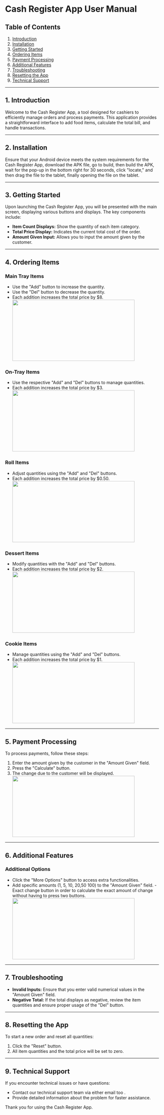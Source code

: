 # Cash Register App User Manual

## Table of Contents
1. [Introduction](#1-introduction)
2. [Installation](#2-installation)
3. [Getting Started](#3-getting-started)
4. [Ordering Items](#4-ordering-items)
5. [Payment Processing](#5-payment-processing)
6. [Additional Features](#6-additional-features)
7. [Troubleshooting](#7-troubleshooting)
8. [Resetting the App](#8-resetting-the-app)
9. [Technical Support](#9-technical-support)

---

## 1. Introduction

Welcome to the Cash Register App, a tool designed for cashiers to efficiently manage orders and process payments. This application provides a straightforward interface to add food items, calculate the total bill, and handle transactions.

---

## 2. Installation

Ensure that your Android device meets the system requirements for the Cash Register App, download the APK file, go to build, then build the APK, wait for the pop-up in the bottom right for 30 seconds, click "locate," and then drag the file to the tablet, finally opening the file on the tablet.

---

## 3. Getting Started

Upon launching the Cash Register App, you will be presented with the main screen, displaying various buttons and displays. The key components include:

- **Item Count Displays:** Show the quantity of each item category.
- **Total Price Display:** Indicates the current total cost of the order.
- **Amount Given Input:** Allows you to input the amount given by the customer.

---

## 4. Ordering Items

### Main Tray Items
- Use the "Add" button to increase the quantity.
- Use the "Del" button to decrease the quantity.
- Each addition increases the total price by $8.
<img src="https://github.com/ZMANG1980/UserManual-/blob/main/Images/Meal Item.png" height="200px" width="400px"></kbd><br>

### On-Tray Items
- Use the respective "Add" and "Del" buttons to manage quantities.
- Each addition increases the total price by $3.
<img src="https://github.com/ZMANG1980/UserManual-/blob/main/Images/Entree Item.png" height="200px" width="400px"></kbd><br>

### Roll Items
- Adjust quantities using the "Add" and "Del" buttons.
- Each addition increases the total price by $0.50.
<img src="https://github.com/ZMANG1980/UserManual-/blob/main/Images/Roll Item.png" height="200px" width="400px"></kbd><br>

### Dessert Items
- Modify quantities with the "Add" and "Del" buttons.
- Each addition increases the total price by $2.
<img src="https://github.com/ZMANG1980/UserManual-/blob/main/Images/Dessert Item.png" height="200px" width="400px"></kbd><br>

### Cookie Items
- Manage quantities using the "Add" and "Del" buttons.
- Each addition increases the total price by $1.
<img src="https://github.com/ZMANG1980/UserManual-/blob/main/Images/Cookie Item.png" height="200px" width="400px"></kbd><br>

---

## 5. Payment Processing

To process payments, follow these steps:

1. Enter the amount given by the customer in the "Amount Given" field.
2. Press the "Calculate" button.
3. The change due to the customer will be displayed.
<img src="https://github.com/ZMANG1980/UserManual-/blob/main/Images/Payments.png" height="200px" width="400px"></kbd><br>

---

## 6. Additional Features

### Additional Options
- Click the "More Options" button to access extra functionalities.
- Add specific amounts (1, 5, 10, 20,50 100) to the "Amount Given" field.
-Exact change button in order to calculate the exact amount of change without having to press two buttons.
<img src="https://github.com/ZMANG1980/UserManual-/blob/main/Images/ExactChange.png" height="200px" width="400px"></kbd><br>

---

## 7. Troubleshooting

- **Invalid Inputs:** Ensure that you enter valid numerical values in the "Amount Given" field.
- **Negative Total:** If the total displays as negative, review the item quantities and ensure proper usage of the "Del" button.

---

## 8. Resetting the App

To start a new order and reset all quantities:

1. Click the "Reset" button.
2. All item quantities and the total price will be set to zero.

---

## 9. Technical Support

If you encounter technical issues or have questions:

- Contact our technical support team via either email too .
- Provide detailed information about the problem for faster assistance.

Thank you for using the Cash Register App.
